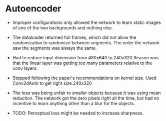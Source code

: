# Autoencoder

- Improper configurations only allowed the network to learn static images of one of the two backgrounds and nothing else.

- The dataloader returned full frames, which did not allow the randomization to randomize between segments.
  The order the network saw the segments was always the same.

- Had to reduce input dimension from 480x640 to 240x320
  Reason was that the linear layer was getting too many parameters relative to the conv layers.

- Stopped following the paper's recommendations on kernel size. Used Conv2dAuto to get right size.240x320

- The loss was being unfair to smaller objects because it was using mean reduction.
  The network got the zero pixels right all the time, but had no incentive to learn anything other than a blur for the objects.

- TODO: Perceptual loss might be needed to increase sharpness.
